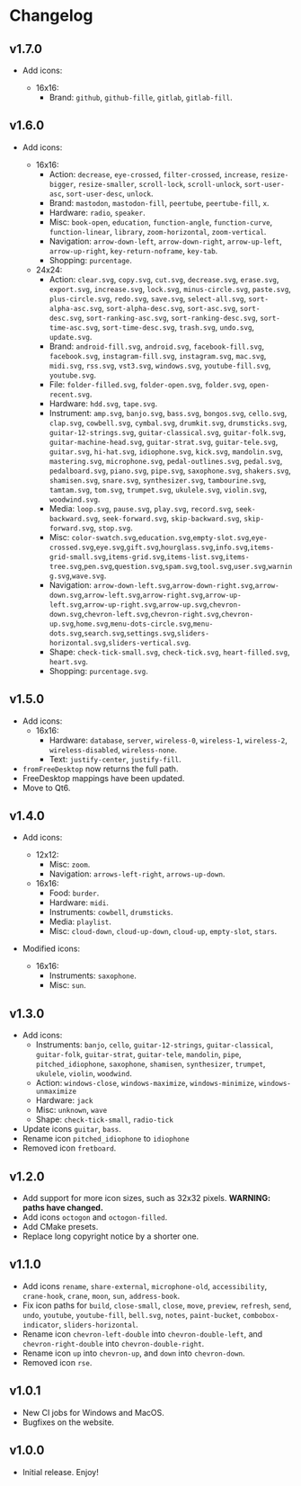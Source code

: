 # Changelog

## v1.7.0

- Add icons:

  - 16x16:
    - Brand: `github`, `github-fille`, `gitlab`, `gitlab-fill`.

## v1.6.0

- Add icons:

  - 16x16:
    - Action: `decrease`, `eye-crossed`, `filter-crossed`, `increase`, `resize-bigger`, `resize-smaller`, `scroll-lock`, `scroll-unlock`, `sort-user-asc`, `sort-user-desc`, `unlock`.
    - Brand: `mastodon`, `mastodon-fill`, `peertube`, `peertube-fill`, `x`.
    - Hardware: `radio`, `speaker`.
    - Misc: `book-open`, `education`, `function-angle`, `function-curve`, `function-linear`, `library`, `zoom-horizontal`, `zoom-vertical`.
    - Navigation: `arrow-down-left`, `arrow-down-right`, `arrow-up-left`, `arrow-up-right`, `key-return-noframe`, `key-tab`.
    - Shopping: `purcentage`.
  - 24x24:
    - Action: `clear.svg`, `copy.svg`, `cut.svg`, `decrease.svg`, `erase.svg`, `export.svg`, `increase.svg`, `lock.svg`, `minus-circle.svg`, `paste.svg`, `plus-circle.svg`, `redo.svg`, `save.svg`, `select-all.svg`, `sort-alpha-asc.svg`, `sort-alpha-desc.svg`, `sort-asc.svg`, `sort-desc.svg`, `sort-ranking-asc.svg`, `sort-ranking-desc.svg`, `sort-time-asc.svg`, `sort-time-desc.svg`, `trash.svg`, `undo.svg`, `update.svg`.
    - Brand: `android-fill.svg`, `android.svg`, `facebook-fill.svg`, `facebook.svg`, `instagram-fill.svg`, `instagram.svg`, `mac.svg`, `midi.svg`, `rss.svg`, `vst3.svg`, `windows.svg`, `youtube-fill.svg`, `youtube.svg`.
    - File: `folder-filled.svg`, `folder-open.svg`, `folder.svg`, `open-recent.svg`.
    - Hardware: `hdd.svg`, `tape.svg`.
    - Instrument: `amp.svg`, `banjo.svg`, `bass.svg`, `bongos.svg`, `cello.svg`, `clap.svg`, `cowbell.svg`, `cymbal.svg`, `drumkit.svg`, `drumsticks.svg`, `guitar-12-strings.svg`, `guitar-classical.svg`, `guitar-folk.svg`, `guitar-machine-head.svg`, `guitar-strat.svg`, `guitar-tele.svg`, `guitar.svg`, `hi-hat.svg`, `idiophone.svg`, `kick.svg`, `mandolin.svg`, `mastering.svg`, `microphone.svg`, `pedal-outlines.svg`, `pedal.svg`, `pedalboard.svg`, `piano.svg`, `pipe.svg`, `saxophone.svg`, `shakers.svg`, `shamisen.svg`, `snare.svg`, `synthesizer.svg`, `tambourine.svg`, `tamtam.svg`, `tom.svg`, `trumpet.svg`, `ukulele.svg`, `violin.svg`, `woodwind.svg`.
    - Media: `loop.svg`, `pause.svg`, `play.svg`, `record.svg`, `seek-backward.svg`, `seek-forward.svg`, `skip-backward.svg`, `skip-forward.svg`, `stop.svg`.
    - Misc: `color-swatch.svg`,`education.svg`,`empty-slot.svg`,`eye-crossed.svg`,`eye.svg`,`gift.svg`,`hourglass.svg`,`info.svg`,`items-grid-small.svg`,`items-grid.svg`,`items-list.svg`,`items-tree.svg`,`pen.svg`,`question.svg`,`spam.svg`,`tool.svg`,`user.svg`,`warning.svg`,`wave.svg`.
    - Navigation: `arrow-down-left.svg`,`arrow-down-right.svg`,`arrow-down.svg`,`arrow-left.svg`,`arrow-right.svg`,`arrow-up-left.svg`,`arrow-up-right.svg`,`arrow-up.svg`,`chevron-down.svg`,`chevron-left.svg`,`chevron-right.svg`,`chevron-up.svg`,`home.svg`,`menu-dots-circle.svg`,`menu-dots.svg`,`search.svg`,`settings.svg`,`sliders-horizontal.svg`,`sliders-vertical.svg`.
    - Shape: `check-tick-small.svg`, `check-tick.svg`, `heart-filled.svg`, `heart.svg`.
    - Shopping: `purcentage.svg`.

## v1.5.0

- Add icons:
  - 16x16:
    - Hardware: `database`, `server`, `wireless-0`, `wireless-1`, `wireless-2`, `wireless-disabled`, `wireless-none`.
    - Text: `justify-center`, `justify-fill`.
- `fromFreeDesktop` now returns the full path.
- FreeDesktop mappings have been updated.
- Move to Qt6.

## v1.4.0

- Add icons:

  - 12x12:
    - Misc: `zoom`.
    - Navigation: `arrows-left-right`, `arrows-up-down`.
  - 16x16:
    - Food: `burder`.
    - Hardware: `midi`.
    - Instruments: `cowbell`, `drumsticks`.
    - Media: `playlist`.
    - Misc: `cloud-down`, `cloud-up-down`, `cloud-up`, `empty-slot`, `stars`.

- Modified icons:
  - 16x16:
    - Instruments: `saxophone`.
    - Misc: `sun`.

## v1.3.0

- Add icons:
  - Instruments: `banjo`, `cello`, `guitar-12-strings`, `guitar-classical`, `guitar-folk`, `guitar-strat`, `guitar-tele`, `mandolin`, `pipe`, `pitched_idiophone`, `saxophone`, `shamisen`, `synthesizer`, `trumpet`, `ukulele`, `violin`, `woodwind`.
  - Action: `windows-close`, `windows-maximize`, `windows-minimize`, `windows-unmaximize`
  - Hardware: `jack`
  - Misc: `unknown`, `wave`
  - Shape: `check-tick-small`, `radio-tick`
- Update icons `guitar`, `bass`.
- Rename icon `pitched_idiophone` to `idiophone`
- Removed icon `fretboard`.

## v1.2.0

- Add support for more icon sizes, such as 32x32 pixels. **WARNING: paths have changed.**
- Add icons `octogon` and `octogon-filled`.
- Add CMake presets.
- Replace long copyright notice by a shorter one.

## v1.1.0

- Add icons `rename`, `share-external`, `microphone-old`, `accessibility`, `crane-hook`, `crane`, `moon`, `sun`, `address-book`.
- Fix icon paths for `build`, `close-small`, `close`, `move`, `preview`, `refresh`, `send`, `undo`, `youtube`, `youtube-fill`, `bell.svg`, `notes`, `paint-bucket`, `combobox-indicator`, `sliders-horizontal`.
- Rename icon `chevron-left-double` into `chevron-double-left`, and `chevron-right-double` into `chevron-double-right`.
- Rename icon `up` into `chevron-up`, and `down` into `chevron-down`.
- Removed icon `rse`.

## v1.0.1

- New CI jobs for Windows and MacOS.
- Bugfixes on the website.

## v1.0.0

- Initial release. Enjoy!
